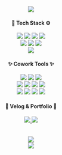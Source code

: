 <div align="center">
  <img src="https://capsule-render.vercel.app/api?type=waving&color=gradient&height=200&section=header&text=Shinwoo's&nbsp;Github&fontSize=90" />
</div>

<div align="center">
  <h4>🔧 Tech Stack ⚙️</h4>
</div>

<div align="center">
  <img src="https://img.shields.io/badge/React-61DAFB?style=flat&logo=React&logoColor=white"/>
  <img src="https://img.shields.io/badge/TypeScript-3178C6?style=flat&logo=TypeScript&logoColor=white"/>
  <img src="https://img.shields.io/badge/HTML5-E34F26?style=flat&logo=HTML5&logoColor=white"/>
  <img src="https://img.shields.io/badge/CSS3-1572B6?style=flat&logo=CSS3&logoColor=white"/>
  <br/>
  <img src="https://img.shields.io/badge/JavaScript-F7DF1E?style=flat&logo=JavaScript&logoColor=white"/>
  <img src="https://img.shields.io/badge/jQuery-0769AD?style=flat&logo=jQuery&logoColor=white"/>
  <img src="https://img.shields.io/badge/Bootstrap-7952B3?style=flat&logo=Bootstrap&logoColor=white"/>
  <br/>
  <img src="https://img.shields.io/badge/java-007396?style=flat&logo=java&logoColor=white"> 
</div>

<div align="center">
  <h4>✨ Cowork Tools ✨</h4>
</div>

<div align="center">
  <img src="https://img.shields.io/badge/Git-F05032?style=flat&logo=Git&logoColor=white"/>
  <img src="https://img.shields.io/badge/GitHub-181717?style=flat&logo=GitHub&logoColor=white"/>
  <img src="https://img.shields.io/badge/Visual Studio Code-007ACC?style=flat&logo=Visual Studio Code&logoColor=white"/>
  <br/>
  <img src="https://img.shields.io/badge/Zeplin-FF9900?style=flat&logo=OpenZeppelin&logoColor=white"/>
  <img src="https://img.shields.io/badge/Figma-F24E1E?style=flat&logo=Figma&logoColor=white"/>
  <img src="https://img.shields.io/badge/Adobe XD-FF61F6?style=flat&logo=Adobe XD&logoColor=white"/>
  <img src="https://img.shields.io/badge/Adobe Photoshop-31A8FF?style=flat&logo=Adobe Photoshop&logoColor=white"/>
  <br/>
  <img src="https://img.shields.io/badge/Notion-000000?style=flat&logo=Notion&logoColor=white"/>
  <img src="https://img.shields.io/badge/Slack-4A154B?style=flat&logo=Slack&logoColor=white"/>
  <img src="https://img.shields.io/badge/Jira-0052CC?style=flat&logo=Jira&logoColor=white"/>
  <img src="https://img.shields.io/badge/Trello-0052CC?style=flat&logo=Trello&logoColor=white"/>
</div>

<div align="center">
  <h4>📌 Velog & Portfolio 📌</h4>
</div>

<div align="center">
  <a href="https://velog.io/@jeannelvn">
		<img src="https://img.shields.io/badge/Velog-20C997?style=flat&logo=Velog&logoColor=white" />
	</a>
	<a href="">
		<img src="https://img.shields.io/badge/Portfolio-9999FF?style=flat&logo=Micro.blog&logoColor=white" />
	</a>
</div>
<br/>
<br/>
<div align="center">
  <img src="https://github-readme-stats.vercel.app/api/top-langs/?username=myhappyman&layout=compact"><br/>
<img src="https://github-readme-stats.vercel.app/api?username=myhappyman&show_icons=true">
 
</div>
